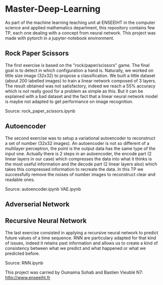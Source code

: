 # Master-Deep-Learning

As part of the machine learning teaching unit at ENSEEIHT in the computer science and applied mathematics department, 
this repository contains few TP, each one dealing with a concept from neural network.
This project was made with pytorch in a jupyter-notebook environment.

## Rock Paper Scissors

The first exercise is based on the "rock/paper/scissors" game. The final goal is to detect in which configuration a hand is.
Naturally, we worked on little size image (32x32) to propose a classification. We built a little dataset (about 200 labelled images) to train a linear network composed of 3 layers. The result obtained was not satisfactory, indeed we reach a 55% accuracy which is not really good for a problem as simple as this. But it can be explained with a bad dataset and the fact that a linear neural network model is maybe not adapted to get performance on image recognition.

Source: rock_paper_scissors.ipynb

## Autoencoder

The second exercise was to setup a variational autoencoder to reconstruct a set of number (32x32 images). An autoencoder is not so different of a multilayer perceptron, the point is the output data has the same type of the input one. Actually there is 2 steps in
an autoencoder, the encode part (2 linear layers in our case) which compresses the data into what it thinks is the most useful information and the decode part (2 linear layers also) which takes this compressed information to recreate the data. In this TP we successfully remove the noises of number images to reconstruct clear and readable ones.

Source: autoencoder.ipynb VAE.ipynb

## Adverserial Network



## Recursive Neural Network

The last exercise consisted in applying a recursive neural network to predict future values of a time sequence. RNN are particulary adapted for that kind of issues, indeed it retains past information and allows us to create a kind of consistency between what we predict and what happened or what we predicted before.

Source: RNN.ipynb


This project was carried by Oumaima Sohab and Bastien Vieublé
N7: http://www.enseeiht.fr
